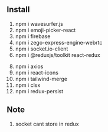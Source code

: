 ## Install

1. npm i wavesurfer.js
2. npm i emoji-picker-react
3. npm i firebase
4. npm i zego-express-engine-webrtc
5. npm i socket.io-client
6. npm i @reduxjs/toolkit react-redux
<!-- 6. npm i react-image-file-resizer
7. npm i next-redux-wrapper -->
8. npm i axios
9. npm i react-icons
10.   npm i tailwind-merge
11.   npm i clsx
12.   npm i redux-persist

## Note

1. socket cant store in redux

